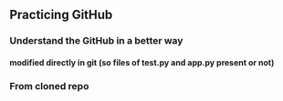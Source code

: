 ## Practicing GitHub

### Understand the GitHub in a better way

#### modified directly in git (so files of test.py and app.py present or not)

### From cloned repo
